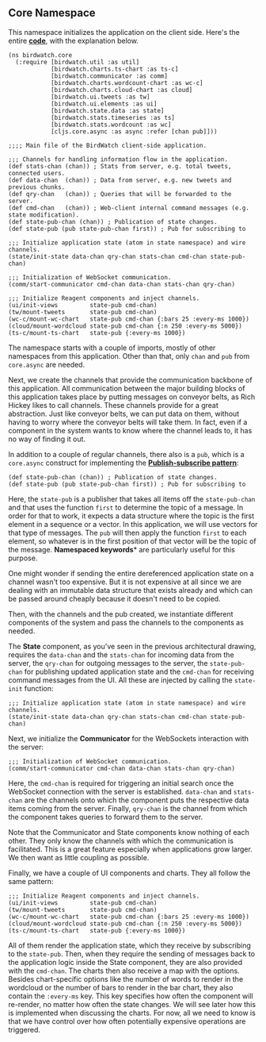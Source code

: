 ## Core Namespace

This namespace initializes the application on the client side. Here's the entire **[code](https://github.com/matthiasn/BirdWatch/blob/d88d191ccad1c921a7fa318ef23e10508d725182/Clojure-Websockets/MainApp/src/cljs/birdwatch/core.cljs)**, with the explanation below.

~~~
(ns birdwatch.core
  (:require [birdwatch.util :as util]
            [birdwatch.charts.ts-chart :as ts-c]
            [birdwatch.communicator :as comm]
            [birdwatch.charts.wordcount-chart :as wc-c]
            [birdwatch.charts.cloud-chart :as cloud]
            [birdwatch.ui.tweets :as tw]
            [birdwatch.ui.elements :as ui]
            [birdwatch.state.data :as state]
            [birdwatch.stats.timeseries :as ts]
            [birdwatch.stats.wordcount :as wc]
            [cljs.core.async :as async :refer [chan pub]]))

;;;; Main file of the BirdWatch client-side application.

;;; Channels for handling information flow in the application.
(def stats-chan (chan)) ; Stats from server, e.g. total tweets, connected users.
(def data-chan  (chan)) ; Data from server, e.g. new tweets and previous chunks.
(def qry-chan   (chan)) ; Queries that will be forwarded to the server.
(def cmd-chan   (chan)) ; Web-client internal command messages (e.g. state modification).
(def state-pub-chan (chan)) ; Publication of state changes.
(def state-pub (pub state-pub-chan first)) ; Pub for subscribing to

;;; Initialize application state (atom in state namespace) and wire channels.
(state/init-state data-chan qry-chan stats-chan cmd-chan state-pub-chan)

;;; Initialization of WebSocket communication.
(comm/start-communicator cmd-chan data-chan stats-chan qry-chan)

;;; Initialize Reagent components and inject channels.
(ui/init-views         state-pub cmd-chan)
(tw/mount-tweets       state-pub cmd-chan)
(wc-c/mount-wc-chart   state-pub cmd-chan {:bars 25 :every-ms 1000})
(cloud/mount-wordcloud state-pub cmd-chan {:n 250 :every-ms 5000})
(ts-c/mount-ts-chart   state-pub {:every-ms 1000})
~~~

The namespace starts with a couple of imports, mostly of other namespaces from this application. Other than that, only ````chan```` and ````pub```` from ````core.async```` are needed.

Next, we create the channels that provide the communication backbone of this application. All communication between the major building blocks of this application takes place by putting messages on conveyor belts, as Rich Hickey likes to call channels. These channels provide for a great abstraction. Just like conveyor belts, we can put data on them, without having to worry where the conveyor belts will take them. In fact, even if a component in the system wants to know where the channel leads to, it has no way of finding it out.

In addition to a couple of regular channels, there also is a ````pub````, which is a ````core.async```` construct for implementing the **[Publish-subscribe pattern](http://en.wikipedia.org/wiki/Publish–subscribe_pattern)**:

~~~
(def state-pub-chan (chan)) ; Publication of state changes.
(def state-pub (pub state-pub-chan first)) ; Pub for subscribing to
~~~

Here, the ````state-pub```` is a publisher that takes all items off the ````state-pub-chan```` and that uses the function ````first```` to determine the topic of a message. In order for that to work, it expects a data structure where the topic is the first element in a sequence or a vector. In this application, we will use vectors for that type of messages. The ````pub```` will then apply the function ````first```` to each element, so whatever is in the first position of that vector will be the topic of the message. **Namespaced keywords*** are particularly useful for this purpose.

One might wonder if sending the entire dereferenced application state on a channel wasn't too expensive. But it is not expensive at all since we are dealing with an immutable data structure that exists already and which can be passed around cheaply because it doesn't need to be copied.

Then, with the channels and the pub created, we instantiate different components of the system and pass the channels to the components as needed. 

The **State** component, as you've seen in the previous architectural drawing, requires the ````data-chan```` and the ````stats-chan```` for incoming data from the server, the ````qry-chan```` for outgoing messages to the server, the ````state-pub-chan```` for publishing updated application state and the ````cmd-chan```` for receiving command messages from the UI. All these are injected by calling the ````state-init```` function:

~~~
;;; Initialize application state (atom in state namespace) and wire channels.
(state/init-state data-chan qry-chan stats-chan cmd-chan state-pub-chan)
~~~

Next, we initialize the **Communicator** for the WebSockets interaction with the server:

~~~
;;; Initialization of WebSocket communication.
(comm/start-communicator cmd-chan data-chan stats-chan qry-chan)
~~~

Here, the ````cmd-chan```` is required for triggering an initial search once the WebSocket connection with the server is established. ````data-chan```` and ````stats-chan```` are the channels onto which the component puts the respective data items coming from the server. Finally, ````qry-chan```` is the channel from which the component takes queries to forward them to the server.

Note that the Communicator and State components know nothing of each other. They only know the channels with which the communication is facilitated. This is a great feature especially when applications grow larger. We then want as little coupling as possible.

Finally, we have a couple of UI components and charts. They all follow the same pattern:

~~~
;;; Initialize Reagent components and inject channels.
(ui/init-views         state-pub cmd-chan)
(tw/mount-tweets       state-pub cmd-chan)
(wc-c/mount-wc-chart   state-pub cmd-chan {:bars 25 :every-ms 1000})
(cloud/mount-wordcloud state-pub cmd-chan {:n 250 :every-ms 5000})
(ts-c/mount-ts-chart   state-pub {:every-ms 1000})
~~~

All of them render the application state, which they receive by subscribing to the ````state-pub````. Then, when they require the sending of messages back to the application logic inside the State component, they are also provided with the ````cmd-chan````. The charts then also receive a map with the options. Besides chart-specific options like the number of words to render in the wordcloud or the number of bars to render in the bar chart, they also contain the ````:every-ms```` key. This key specifies how often the component will re-render, no matter how often the state changes. We will see later how this is implemented when discussing the charts. For now, all we need to know is that we have control over how often potentially expensive operations are triggered.

